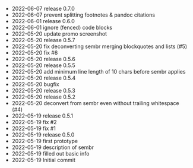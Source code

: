 - 2022-06-07	release 0.7.0
- 2022-06-07	prevent splitting footnotes & pandoc citations
- 2022-06-01	release 0.6.0
- 2022-06-01	ignore (fenced) code blocks
- 2022-05-20	update promo screenshot
- 2022-05-20	release 0.5.7
- 2022-05-20	fix deconverting sembr merging blockquotes and lists (#5)
- 2022-05-20	fix #6
- 2022-05-20	release 0.5.6
- 2022-05-20	release 0.5.5
- 2022-05-20	add minimum line length of 10 chars before sembr applies
- 2022-05-20	release 0.5.4
- 2022-05-20	bugfix
- 2022-05-20	release 0.5.3
- 2022-05-20	release 0.5.2
- 2022-05-20	deconvert from sembr even without trailing whitespace (#4)
- 2022-05-19	release 0.5.1
- 2022-05-19	fix #2
- 2022-05-19	fix #1
- 2022-05-19	release 0.5.0
- 2022-05-19	first prototype
- 2022-05-19	description of sembr
- 2022-05-19	filled out basic info
- 2022-05-19	Initial commit

